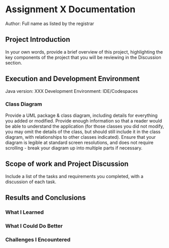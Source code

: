 # Assignment X Documentation

Author: Full name as listed by the registrar

## Project Introduction

In your own words, provide a brief overview of this project, highlighting the key components of the project that you will be reviewing in the Discussion section.

## Execution and Development Environment

Java version: XXX
Development Environment: IDE/Codespaces

### Class Diagram

Provide a UML package & class diagram, including details for everything you added or modified. Provide enough information so that a reader would be able to understand the application (for those classes you did not modify, you may omit the details of the class, but should still include it in the class diagram, with relationships to other classes indicated). Ensure that your diagram is legible at standard screen resolutions, and does not require scrolling - break your diagram up into multiple parts if necessary.

## Scope of work and Project Discussion

Include a list of the tasks and requirements you completed, with a discussion of each task.

## Results and Conclusions

### What I Learned

### What I Could Do Better

### Challenges I Encountered
